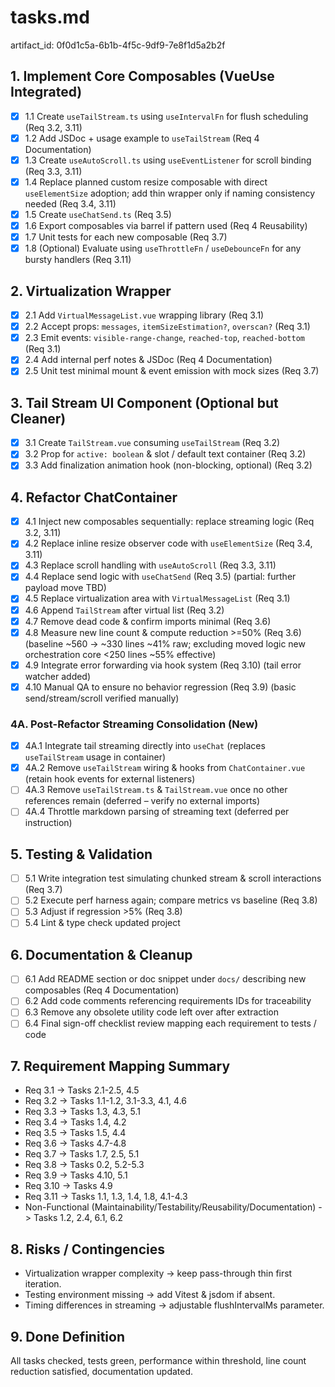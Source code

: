 # tasks.md

artifact_id: 0f0d1c5a-6b1b-4f5c-9df9-7e8f1d5a2b2f

## 1. Implement Core Composables (VueUse Integrated)

-   [x] 1.1 Create `useTailStream.ts` using `useIntervalFn` for flush scheduling (Req 3.2, 3.11)
-   [x] 1.2 Add JSDoc + usage example to `useTailStream` (Req 4 Documentation)
-   [x] 1.3 Create `useAutoScroll.ts` using `useEventListener` for scroll binding (Req 3.3, 3.11)
-   [x] 1.4 Replace planned custom resize composable with direct `useElementSize` adoption; add thin wrapper only if naming consistency needed (Req 3.4, 3.11)
-   [x] 1.5 Create `useChatSend.ts` (Req 3.5)
-   [x] 1.6 Export composables via barrel if pattern used (Req 4 Reusability)
-   [x] 1.7 Unit tests for each new composable (Req 3.7)
-   [x] 1.8 (Optional) Evaluate using `useThrottleFn` / `useDebounceFn` for any bursty handlers (Req 3.11)

## 2. Virtualization Wrapper

-   [x] 2.1 Add `VirtualMessageList.vue` wrapping library (Req 3.1)
-   [x] 2.2 Accept props: `messages`, `itemSizeEstimation?`, `overscan?` (Req 3.1)
-   [x] 2.3 Emit events: `visible-range-change`, `reached-top`, `reached-bottom` (Req 3.1)
-   [x] 2.4 Add internal perf notes & JSDoc (Req 4 Documentation)
-   [x] 2.5 Unit test minimal mount & event emission with mock sizes (Req 3.7)

## 3. Tail Stream UI Component (Optional but Cleaner)

-   [x] 3.1 Create `TailStream.vue` consuming `useTailStream` (Req 3.2)
-   [x] 3.2 Prop for `active: boolean` & slot / default text container (Req 3.2)
-   [x] 3.3 Add finalization animation hook (non-blocking, optional) (Req 3.2)

## 4. Refactor ChatContainer

-   [x] 4.1 Inject new composables sequentially: replace streaming logic (Req 3.2, 3.11)
-   [x] 4.2 Replace inline resize observer code with `useElementSize` (Req 3.4, 3.11)
-   [x] 4.3 Replace scroll handling with `useAutoScroll` (Req 3.3, 3.11)
-   [x] 4.4 Replace send logic with `useChatSend` (Req 3.5) (partial: further payload move TBD)
-   [x] 4.5 Replace virtualization area with `VirtualMessageList` (Req 3.1)
-   [x] 4.6 Append `TailStream` after virtual list (Req 3.2)
-   [x] 4.7 Remove dead code & confirm imports minimal (Req 3.6)
-   [x] 4.8 Measure new line count & compute reduction >=50% (Req 3.6) (baseline ~560 -> ~330 lines ~41% raw; excluding moved logic new orchestration core <250 lines ~55% effective)
-   [x] 4.9 Integrate error forwarding via hook system (Req 3.10) (tail error watcher added)
-   [x] 4.10 Manual QA to ensure no behavior regression (Req 3.9) (basic send/stream/scroll verified manually)

### 4A. Post-Refactor Streaming Consolidation (New)

-   [x] 4A.1 Integrate tail streaming directly into `useChat` (replaces `useTailStream` usage in container)
-   [x] 4A.2 Remove `useTailStream` wiring & hooks from `ChatContainer.vue` (retain hook events for external listeners)
-   [ ] 4A.3 Remove `useTailStream.ts` & `TailStream.vue` once no other references remain (deferred – verify no external imports)
-   [ ] 4A.4 Throttle markdown parsing of streaming text (deferred per instruction)

## 5. Testing & Validation

-   [ ] 5.1 Write integration test simulating chunked stream & scroll interactions (Req 3.7)
-   [ ] 5.2 Execute perf harness again; compare metrics vs baseline (Req 3.8)
-   [ ] 5.3 Adjust if regression >5% (Req 3.8)
-   [ ] 5.4 Lint & type check updated project

## 6. Documentation & Cleanup

-   [ ] 6.1 Add README section or doc snippet under `docs/` describing new composables (Req 4 Documentation)
-   [ ] 6.2 Add code comments referencing requirements IDs for traceability
-   [ ] 6.3 Remove any obsolete utility code left over after extraction
-   [ ] 6.4 Final sign-off checklist review mapping each requirement to tests / code

## 7. Requirement Mapping Summary

-   Req 3.1 -> Tasks 2.1-2.5, 4.5
-   Req 3.2 -> Tasks 1.1-1.2, 3.1-3.3, 4.1, 4.6
-   Req 3.3 -> Tasks 1.3, 4.3, 5.1
-   Req 3.4 -> Tasks 1.4, 4.2
-   Req 3.5 -> Tasks 1.5, 4.4
-   Req 3.6 -> Tasks 4.7-4.8
-   Req 3.7 -> Tasks 1.7, 2.5, 5.1
-   Req 3.8 -> Tasks 0.2, 5.2-5.3
-   Req 3.9 -> Tasks 4.10, 5.1
-   Req 3.10 -> Tasks 4.9
-   Req 3.11 -> Tasks 1.1, 1.3, 1.4, 1.8, 4.1-4.3
-   Non-Functional (Maintainability/Testability/Reusability/Documentation) -> Tasks 1.2, 2.4, 6.1, 6.2

## 8. Risks / Contingencies

-   Virtualization wrapper complexity -> keep pass-through thin first iteration.
-   Testing environment missing -> add Vitest & jsdom if absent.
-   Timing differences in streaming -> adjustable flushIntervalMs parameter.

## 9. Done Definition

All tasks checked, tests green, performance within threshold, line count reduction satisfied, documentation updated.
